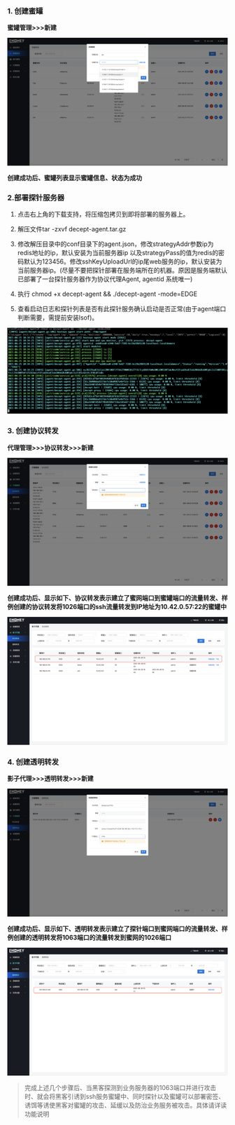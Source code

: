 ### 1. 创建蜜罐

**蜜罐管理>>>新建**

![蜜罐管理-创建蜜罐](../img/蜜罐管理-创建蜜罐.png)

**创建成功后、蜜罐列表显示蜜罐信息、状态为成功**



### 2.部署探针服务器

1. 点击右上角的下载支持，将压缩包拷贝到即将部署的服务器上。

2. 解压文件tar -zxvf decept-agent.tar.gz

3. 修改解压目录中的conf目录下的agent.json，修改strategyAddr参数ip为redis地址的ip，默认安装为当前服务器ip 以及strategyPass的值为redis的密码默认为123456。修改sshKeyUploadUrl的ip尾web服务的ip，默认安装为当前服务器ip。(尽量不要把探针部署在服务端所在的机器。原因是服务端默认已部署了一台探针服务器作为协议代理Agent, agentid 系统唯一)

4. 执行 chmod +x decept-agent &&  ./decept-agent -mode=EDGE

5. 查看启动日志和探针列表是否有此探针服务确认启动是否正常(由于agent端口判断需要，需提前安装lsof)。

![部署agent](../img/部署agent.png)



### 3. 创建协议转发

**代理管理>>>协议转发>>>新建**

![协议转发-创建](../img/协议转发-创建.png)



**创建成功后、显示如下、协议转发表示建立了蜜网端口到蜜罐端口的流量转发、样例创建的协议转发将1026端口的ssh流量转发到IP地址为10.42.0.57:22的蜜罐中**

![转发-创建成功](../img/协议转发-创建成功.png)

### 4. 创建透明转发

**影子代理>>>透明转发>>>新建**

![透明转发-创建](../img/透明转发-创建.png)

**创建成功后、显示如下、透明转发表示建立了探针端口到蜜网端口的流量转发、样例创建的透明转发将1063端口的流量转发到蜜网的1026端口**

![透明转发-创建成功](../img/透明转发-创建成功.png)



> 完成上述几个步骤后、当黑客探测到业务服务器的1063端口并进行攻击时、就会将黑客引诱到ssh服务蜜罐中、同时探针以及蜜罐可以部署密签、诱饵等诱使黑客对蜜罐的攻击、延缓以及防治业务服务被攻击。具体请详读功能说明

